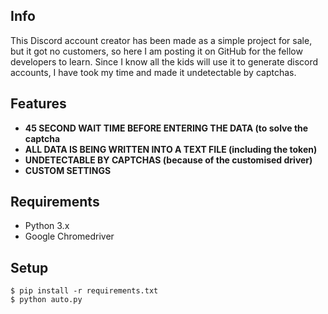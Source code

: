 ## Info
This Discord account creator has been made as a simple project for sale, but it got no customers, so here I am posting it on GitHub for the fellow developers to learn. Since I know all the kids will use it to generate discord accounts, I have took my time and made it undetectable by captchas. 

## Features
* **45 SECOND WAIT TIME BEFORE ENTERING THE DATA (to solve the captcha**
* **ALL DATA IS BEING WRITTEN INTO A TEXT FILE (including the token)**
* **UNDETECTABLE BY CAPTCHAS (because of the customised driver)**
* **CUSTOM SETTINGS**

## Requirements
* Python 3.x
* Google Chromedriver

## Setup

```
$ pip install -r requirements.txt
$ python auto.py
```
